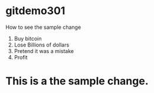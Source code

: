 # gitdemo301

How to see the sample change

1. Buy bitcoin
2. Lose Billions of dollars
3. Pretend it was a mistake
4. Profit
# This is a the sample change.
